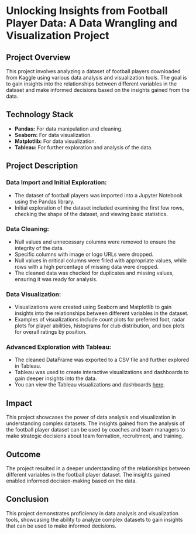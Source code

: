 # Unlocking Insights from Football Player Data: A Data Wrangling and Visualization Project

## Project Overview
This project involves analyzing a dataset of football players downloaded from Kaggle using various data analysis and visualization tools. The goal is to gain insights into the relationships between different variables in the dataset and make informed decisions based on the insights gained from the data.

## Technology Stack
- **Pandas:** For data manipulation and cleaning.
- **Seaborn:** For data visualization.
- **Matplotlib:** For data visualization.
- **Tableau:** For further exploration and analysis of the data.

## Project Description

### Data Import and Initial Exploration:
- The dataset of football players was imported into a Jupyter Notebook using the Pandas library.
- Initial exploration of the dataset included examining the first few rows, checking the shape of the dataset, and viewing basic statistics.

### Data Cleaning:
- Null values and unnecessary columns were removed to ensure the integrity of the data.
- Specific columns with image or logo URLs were dropped.
- Null values in critical columns were filled with appropriate values, while rows with a high percentage of missing data were dropped.
- The cleaned data was checked for duplicates and missing values, ensuring it was ready for analysis.

### Data Visualization:
- Visualizations were created using Seaborn and Matplotlib to gain insights into the relationships between different variables in the dataset.
- Examples of visualizations include count plots for preferred foot, radar plots for player abilities, histograms for club distribution, and box plots for overall ratings by position.

### Advanced Exploration with Tableau:
- The cleaned DataFrame was exported to a CSV file and further explored in Tableau.
- Tableau was used to create interactive visualizations and dashboards to gain deeper insights into the data.
- You can view the Tableau visualizations and dashboards [here](https://public.tableau.com/shared/FNZ8DRS85?:display_count=n&:origin=viz_share_link).

## Impact
This project showcases the power of data analysis and visualization in understanding complex datasets. The insights gained from the analysis of the football player dataset can be used by coaches and team managers to make strategic decisions about team formation, recruitment, and training.

## Outcome
The project resulted in a deeper understanding of the relationships between different variables in the football player dataset. The insights gained enabled informed decision-making based on the data.

## Conclusion
This project demonstrates proficiency in data analysis and visualization tools, showcasing the ability to analyze complex datasets to gain insights that can be used to make informed decisions.

